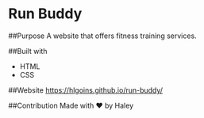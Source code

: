 # Run Buddy

##Purpose
A website that offers fitness training services.

##Built with
* HTML
* CSS

##Website
https://hlgoins.github.io/run-buddy/

##Contribution
Made with ❤️ by Haley

